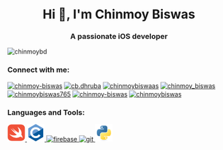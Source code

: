 <h1 align="center">Hi 👋, I'm Chinmoy Biswas</h1>
<h3 align="center">A passionate iOS developer</h3>

<p align="left"> <img src="https://komarev.com/ghpvc/?username=chinmoybd&label=Profile%20views&color=0e75b6&style=flat" alt="chinmoybd" /> </p>

<h3 align="left">Connect with me:</h3>
<p align="left">
<a href="https://linkedin.com/in/chinmoy-biswas" target="blank"><img align="center" src="https://raw.githubusercontent.com/rahuldkjain/github-profile-readme-generator/master/src/images/icons/Social/linked-in-alt.svg" alt="chinmoy-biswas" height="30" width="40" /></a>
<a href="https://fb.com/cb.dhruba" target="blank"><img align="center" src="https://raw.githubusercontent.com/rahuldkjain/github-profile-readme-generator/master/src/images/icons/Social/facebook.svg" alt="cb.dhruba" height="30" width="40" /></a>
<a href="https://instagram.com/chinmoybiswaas" target="blank"><img align="center" src="https://raw.githubusercontent.com/rahuldkjain/github-profile-readme-generator/master/src/images/icons/Social/instagram.svg" alt="chinmoybiswaas" height="30" width="40" /></a>
<a href="https://www.codechef.com/users/chinmoy_biswas" target="blank"><img align="center" src="https://cdn.jsdelivr.net/npm/simple-icons@3.1.0/icons/codechef.svg" alt="chinmoy_biswas" height="30" width="40" /></a>
<a href="https://www.hackerrank.com/chinmoybiswas765" target="blank"><img align="center" src="https://raw.githubusercontent.com/rahuldkjain/github-profile-readme-generator/master/src/images/icons/Social/hackerrank.svg" alt="chinmoybiswas765" height="30" width="40" /></a>
<a href="https://codeforces.com/profile/chinmoy-biswas" target="blank"><img align="center" src="https://raw.githubusercontent.com/rahuldkjain/github-profile-readme-generator/master/src/images/icons/Social/codeforces.svg" alt="chinmoy-biswas" height="30" width="40" /></a>
<a href="https://www.leetcode.com/chinmoybiswas" target="blank"><img align="center" src="https://raw.githubusercontent.com/rahuldkjain/github-profile-readme-generator/master/src/images/icons/Social/leet-code.svg" alt="chinmoybiswas" height="30" width="40" /></a>
</p>

<h3 align="left">Languages and Tools:</h3>
<p align="left">
<a href="https://developer.apple.com/swift/" target="_blank" rel="noreferrer"> <img src="https://raw.githubusercontent.com/devicons/devicon/master/icons/swift/swift-original.svg" alt="swift" width="40" height="40"/> </a>
 <a href="https://www.cprogramming.com/" target="_blank" rel="noreferrer"> <img src="https://raw.githubusercontent.com/devicons/devicon/master/icons/c/c-original.svg" alt="c" width="40" height="40"/> </a> <a href="https://firebase.google.com/" target="_blank" rel="noreferrer"> <img src="https://www.vectorlogo.zone/logos/firebase/firebase-icon.svg" alt="firebase" width="40" height="40"/> </a> <a href="https://git-scm.com/" target="_blank" rel="noreferrer"> <img src="https://www.vectorlogo.zone/logos/git-scm/git-scm-icon.svg" alt="git" width="40" height="40"/> </a> <a href="https://www.python.org" target="_blank" rel="noreferrer"> <img src="https://raw.githubusercontent.com/devicons/devicon/master/icons/python/python-original.svg" alt="python" width="40" height="40"/> </a> 
</p>
